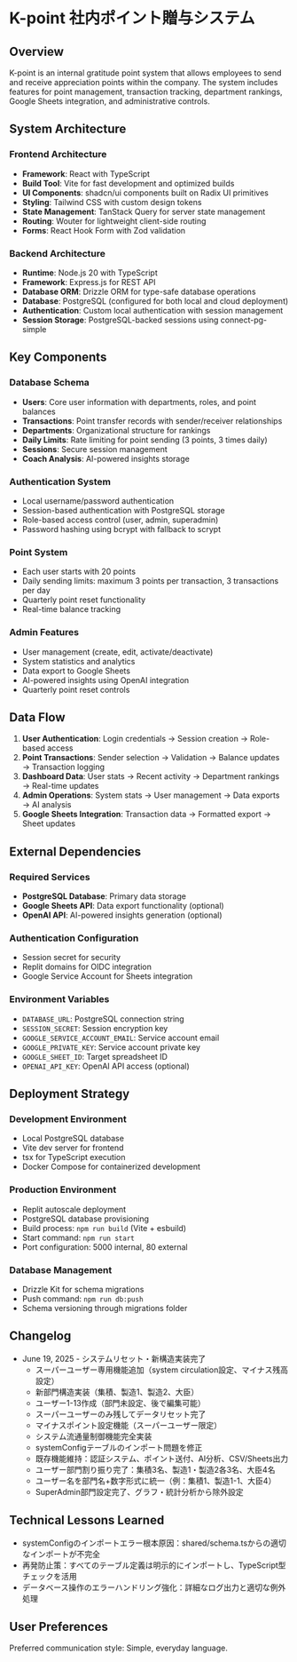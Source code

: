 # K-point 社内ポイント贈与システム

## Overview

K-point is an internal gratitude point system that allows employees to send and receive appreciation points within the company. The system includes features for point management, transaction tracking, department rankings, Google Sheets integration, and administrative controls.

## System Architecture

### Frontend Architecture
- **Framework**: React with TypeScript
- **Build Tool**: Vite for fast development and optimized builds
- **UI Components**: shadcn/ui components built on Radix UI primitives
- **Styling**: Tailwind CSS with custom design tokens
- **State Management**: TanStack Query for server state management
- **Routing**: Wouter for lightweight client-side routing
- **Forms**: React Hook Form with Zod validation

### Backend Architecture
- **Runtime**: Node.js 20 with TypeScript
- **Framework**: Express.js for REST API
- **Database ORM**: Drizzle ORM for type-safe database operations
- **Database**: PostgreSQL (configured for both local and cloud deployment)
- **Authentication**: Custom local authentication with session management
- **Session Storage**: PostgreSQL-backed sessions using connect-pg-simple

## Key Components

### Database Schema
- **Users**: Core user information with departments, roles, and point balances
- **Transactions**: Point transfer records with sender/receiver relationships
- **Departments**: Organizational structure for rankings
- **Daily Limits**: Rate limiting for point sending (3 points, 3 times daily)
- **Sessions**: Secure session management
- **Coach Analysis**: AI-powered insights storage

### Authentication System
- Local username/password authentication
- Session-based authentication with PostgreSQL storage
- Role-based access control (user, admin, superadmin)
- Password hashing using bcrypt with fallback to scrypt

### Point System
- Each user starts with 20 points
- Daily sending limits: maximum 3 points per transaction, 3 transactions per day
- Quarterly point reset functionality
- Real-time balance tracking

### Admin Features
- User management (create, edit, activate/deactivate)
- System statistics and analytics
- Data export to Google Sheets
- AI-powered insights using OpenAI integration
- Quarterly point reset controls

## Data Flow

1. **User Authentication**: Login credentials → Session creation → Role-based access
2. **Point Transactions**: Sender selection → Validation → Balance updates → Transaction logging
3. **Dashboard Data**: User stats → Recent activity → Department rankings → Real-time updates
4. **Admin Operations**: System stats → User management → Data exports → AI analysis
5. **Google Sheets Integration**: Transaction data → Formatted export → Sheet updates

## External Dependencies

### Required Services
- **PostgreSQL Database**: Primary data storage
- **Google Sheets API**: Data export functionality (optional)
- **OpenAI API**: AI-powered insights generation (optional)

### Authentication Configuration
- Session secret for security
- Replit domains for OIDC integration
- Google Service Account for Sheets integration

### Environment Variables
- `DATABASE_URL`: PostgreSQL connection string
- `SESSION_SECRET`: Session encryption key
- `GOOGLE_SERVICE_ACCOUNT_EMAIL`: Service account email
- `GOOGLE_PRIVATE_KEY`: Service account private key
- `GOOGLE_SHEET_ID`: Target spreadsheet ID
- `OPENAI_API_KEY`: OpenAI API access (optional)

## Deployment Strategy

### Development Environment
- Local PostgreSQL database
- Vite dev server for frontend
- tsx for TypeScript execution
- Docker Compose for containerized development

### Production Environment
- Replit autoscale deployment
- PostgreSQL database provisioning
- Build process: `npm run build` (Vite + esbuild)
- Start command: `npm run start`
- Port configuration: 5000 internal, 80 external

### Database Management
- Drizzle Kit for schema migrations
- Push command: `npm run db:push`
- Schema versioning through migrations folder

## Changelog
- June 19, 2025 - システムリセット・新構造実装完了
  - スーパーユーザー専用機能追加（system circulation設定、マイナス残高設定）
  - 新部門構造実装（集積、製造1、製造2、大臣）
  - ユーザー1-13作成（部門未設定、後で編集可能）
  - スーパーユーザーのみ残してデータリセット完了
  - マイナスポイント設定機能（スーパーユーザー限定）
  - システム流通量制御機能完全実装
  - systemConfigテーブルのインポート問題を修正
  - 既存機能維持：認証システム、ポイント送付、AI分析、CSV/Sheets出力
  - ユーザー部門割り振り完了：集積3名、製造1・製造2各3名、大臣4名
  - ユーザー名を部門名+数字形式に統一（例：集積1、製造1-1、大臣4）
  - SuperAdmin部門設定完了、グラフ・統計分析から除外設定

## Technical Lessons Learned
- systemConfigのインポートエラー根本原因：shared/schema.tsからの適切なインポートが不完全
- 再発防止策：すべてのテーブル定義は明示的にインポートし、TypeScript型チェックを活用
- データベース操作のエラーハンドリング強化：詳細なログ出力と適切な例外処理

## User Preferences

Preferred communication style: Simple, everyday language.